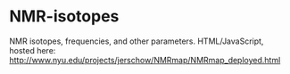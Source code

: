 # NMR-isotopes
NMR isotopes, frequencies, and other parameters. HTML/JavaScript, hosted here: http://www.nyu.edu/projects/jerschow/NMRmap/NMRmap_deployed.html
